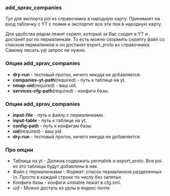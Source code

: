 ### add_sprav_companies

Тул для экспорта poi из справочника в народную карту. 
Принимает на вход табличку с YT с поями и экспортит все эти пои в народную карту. 

Для удобства рядом лежит скрипт, который за Вас сходит в YT и достанет poi по пермалинкам. То есть можно скормить скрипту файл со списком пермалинков и он достанет export_proto из справочника. Самому писать yql запрос не нужно.

### Опции add_sprav_companies
* **dry-run** - тестовый прогон, ничего никуда не добавляется.
* **companies-yt-path**(required) - путь к таблице на yt.
* **nmap-uid**(required) - ваш uid.
* **services-cfg-path**(required) - конфиги базы.

### Опции add_sprav_companies
* **input-file** - путь к файлу с пермалинками.
* **input-table** - путь к таблице на yt.
* **config-path** - путь к конфигам базы.
* **uid**(required) - ваш yid.
* **dry-run** - тестовый прогон, ничего никуда не добавляется.

### Про опции
* Таблица на yt - Должна содержать permalink и export_proto. Все poi из это таблицы будут добавлены в няк.
* Файл с пермалинками - Формат: список пермалинков разделенных \n. Просто в каждой строке по числу без запятых 
* Конфиги базы - конфиги unstable лежат в cfg.xml.
* uid - Можно достать из урлы в яндекс почте
